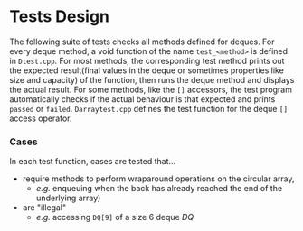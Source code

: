 # Tests Design

The following suite of tests checks all methods defined for deques. For every deque method, a void function of the name `test_<method>` is defined in `Dtest.cpp`. For most methods, the corresponding test method prints out the expected result(final values in the deque or sometimes properties like size and capacity) of the function, then runs the deque method and displays the actual result. For some methods, like the `[]` accessors, the test program automatically checks if the actual behaviour is that expected and prints `passed` or `failed`. `Darraytest.cpp` defines the test function for the deque `[]` access operator.
### Cases
In each test function, cases are tested that...
- require methods to perform wraparound operations on the circular array,
	- *e.g.* enqueuing when the back has already reached the end of the underlying array)
- are "illegal"
	- *e.g.* accessing `DQ[9]` of a size 6 deque *DQ*
